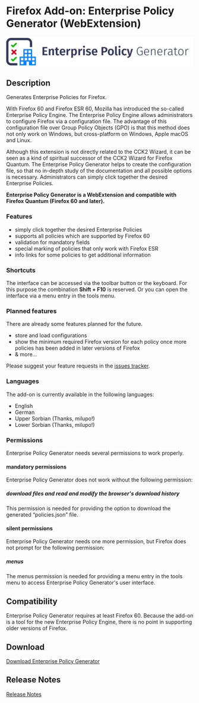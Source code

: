 # Firefox Add-on: Enterprise Policy Generator (WebExtension)

<img src="src/images/logo-large.png" alt="Logo" width="790" border="0" />

## Description

Generates Enterprise Policies for Firefox.

With Firefox 60 and Firefox ESR 60, Mozilla has introduced the so-called Enterprise Policy Engine. The Enterprise Policy
Engine allows administrators to configure Firefox via a configuration file. The advantage of this configuration file over
Group Policy Objects (GPO) is that this method does not only work on Windows, but cross-platform on Windows, Apple macOS
and Linux.

Although this extension is not directly related to the CCK2 Wizard, it can be seen as a kind of spiritual successor
of the CCK2 Wizard for Firefox Quantum. The Enterprise Policy Generator helps to create the configuration file,
so that no in-depth study of the documentation and all possible options is necessary. Administrators can simply click
together the desired Enterprise Policies.

**Enterprise Policy Generator is a WebExtension and compatible with Firefox Quantum (Firefox 60 and later).**

### Features

- simply click together the desired Enterprise Policies
- supports all policies which are supported by Firefox 60
- validation for mandatory fields
- special marking of policies that only work with Firefox ESR
- info links for some policies to get additional information

### Shortcuts

The interface can be accessed via the toolbar button or the keyboard. For this purpose the combination **Shift + F10** is
reserved. Or you can open the interface via a menu entry in the tools menu.

### Planned features

There are already some features planned for the future.

- store and load configurations
- show the minimum required Firefox version for each policy once more policies has been added in later versions of Firefox
- & more…

Please suggest your feature requests in the [issues tracker](https://github.com/cadeyrn/enterprise-policy-generator/issues).

### Languages

The add-on is currently available in the following languages:

- English
- German
- Upper Sorbian (Thanks, milupo!)
- Lower Sorbian (Thanks, milupo!)

### Permissions

Enterprise Policy Generator needs several permissions to work properly.

#### mandatory permissions

Enterprise Policy Generator does not work without the following permission:

##### download files and read and modify the browser's download history

This permission is needed for providing the option to download the generated “policies.json” file.

#### silent permissions

Enterprise Policy Generator needs one more permission, but Firefox does not prompt for the following permission:

##### menus

The menus permission is needed for providing a menu entry in the tools menu to access Enterprise Policy Generator's user
interface.

## Compatibility

Enterprise Policy Generator requires at least Firefox 60. Because the add-on is a tool for the new Enterprise Policy
Engine, there is no point in supporting older versions of Firefox.

## Download

[Download Enterprise Policy Generator](https://addons.mozilla.org/en-US/firefox/addon/enterprise-policy-generator/)

## Release Notes

[Release Notes](CHANGELOG.md "Release Notes")

